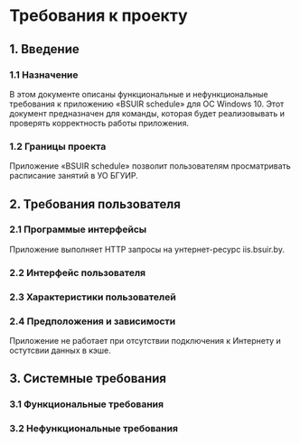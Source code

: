 # Требования к проекту
## 1. Введение
### 1.1 Назначение
В этом документе описаны функциональные и нефункциональные требования к приложению «BSUIR sсhedule» для ОС Windows 10. Этот документ предназначен для команды, которая будет реализовывать и проверять корректность работы приложения. 
### 1.2 Границы проекта
Приложение «BSUIR sсhedule» позволит пользователям просматривать расписание занятий в УО БГУИР.
## 2. Требования пользователя
### 2.1 Программые интерфейсы
Приложение выполняет HTTP запросы на унтернет-ресурс iis.bsuir.by. 
### 2.2 Интерфейс пользователя
### 2.3 Характеристики пользователей
### 2.4 Предположения и зависимости
Приложение не работает при отсутствии подключения к Интернету и остутсвии данных в кэше.
## 3. Системные требования
### 3.1 Функциональные требования
### 3.2 Нефункциональные требования
